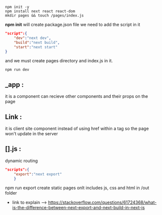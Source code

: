 ```console
npm init -y
npm install next react react-dom
mkdir pages && touch /pages/index.js
```

**npm init** will create package.json file we need to add the script in it

```json
"script":{
    "dev":"next dev",
    "build":"next build",
    "start":"next start"
}
```

and we must create pages directory and index.js in it.

```console
npm run dev
```

## \_app :

it is a component can recieve other components and their props on the page

## Link :

it is client site component instead of using href within a tag so the page won't update in the server

## [].js :

dynamic routing

```json
"scripts":{
    "export":"next export"
    }
```

npm run export create static pages onlt includes js, css and html in /out folder

- link to explain --> https://stackoverflow.com/questions/61724368/what-is-the-difference-between-next-export-and-next-build-in-next-js
